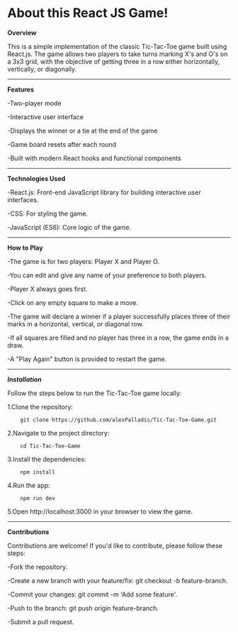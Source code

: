 # About this React JS Game!

**Overview**

This is a simple implementation of the classic Tic-Tac-Toe game built using React.js. The game allows two players to take turns marking X's and O's on a 3x3 grid, with the objective of getting three in a row either horizontally, vertically, or diagonally.
***

**Features**


-Two-player mode

-Interactive user interface

-Displays the winner or a tie at the end of the game

-Game board resets after each round

-Built with modern React hooks and functional components
***


**Technologies Used**

-React.js: Front-end JavaScript library for building interactive user interfaces.

-CSS: For styling the game.

-JavaScript (ES6): Core logic of the game.
***


**How to Play**


-The game is for two players: Player X and Player O.

-You can edit and give any name of your preference to both players.

-Player X always goes first.

-Click on any empty square to make a move.

-The game will declare a winner if a player successfully places three of their marks in a horizontal, vertical, or diagonal row.

-If all squares are filled and no player has three in a row, the game ends in a draw.

-A "Play Again" button is provided to restart the game.
***


***Installation***

Follow the steps below to run the Tic-Tac-Toe game locally:

1.Clone the repository:

        git clone https://github.com/alexPalladis/Tic-Tac-Toe-Game.git

2.Navigate to the project directory:

        cd Tic-Tac-Toe-Game

3.Install the dependencies:

        npm install

4.Run the app:

        npm run dev

5.Open http://localhost:3000 in your browser to view the game.




***
**Contributions**


Contributions are welcome! If you'd like to contribute, please follow these steps:

-Fork the repository.

-Create a new branch with your feature/fix: git checkout -b feature-branch.

-Commit your changes: git commit -m 'Add some feature'.

-Push to the branch: git push origin feature-branch.

-Submit a pull request.
